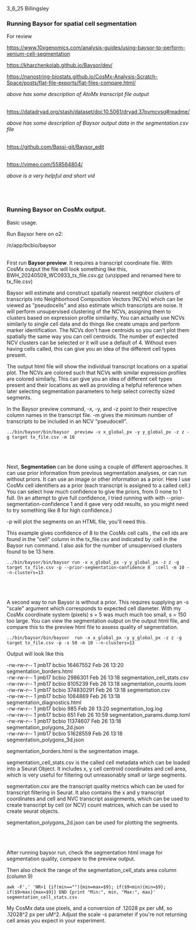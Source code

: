 3_6_25 Billingsley

### Running Baysor for spatial cell segmentation


For review

https://www.10xgenomics.com/analysis-guides/using-baysor-to-perform-xenium-cell-segmentation

https://kharchenkolab.github.io/Baysor/dev/

https://nanostring-biostats.github.io/CosMx-Analysis-Scratch-Space/posts/flat-file-exports/flat-files-compare.html/

_above has some description of AtoMx transcript file output_<br><br>



https://datadryad.org/stash/dataset/doi:10.5061/dryad.37pvmcvsg#readme/

*above has some description of Baysor output data in the segmentation.csv file*<br><br>
	
https://github.com/Bassi-git/Baysor_edit<br><br>


https://vimeo.com/558564804/

*above is a very helpful and short vid*<br><br><br><br>


### Running Baysor on CosMx output.


Basic usage.



Run Baysor here on o2:

/n/app/bcbio/baysor<br><br>



First run **Baysor preview**. It requires a transcript coordinate file.  With CosMx output the file will look something like this,  BWH_20240509_WC0933_tx_file.csv.gz (unzipped and renamed here to tx_file.csv)


Baysor will estimate and construct spatially nearest neighbor clusters of transcripts into Neighborhood Composition Vectors (NCVs) which can be viewed as "pseudocells" and also estimate which transcripts are noise. It will perform unsupervised clustering of the NCVs, assigning them to clusters based on expression profile similarity. You can actually use NCVs similarly to single cell data and do things like create umaps and perform marker identification. The NCVs don't have centroids so you can't plot them spatially the same way you can cell centroids. The number of expected NCV clusters can be selected or it will use a default of 4. Without even having cells called, this can give you an idea of the different cell types present. 

The output html file will show the individual transcript locations on a spatial plot. The NCVs are colored such that NCVs with similar expression profiles are colored similarly, This can give you an idea of different cell types present and their locations as well as providing a helpful reference when later selecting segmentation parameters to help select correctly sized segments. 


In the Baysor preview command, -x, -y, and -z point to their respective column names in the transcript file. -m gives the minimum number of transcripts to be included in an NCV "pseudocell". 


```../bin/baysor/bin/baysor  preview -x x_global_px -y y_global_px -z z -g target tx_file.csv -m 10 ```<br><br><br><br>
	

	
Next, **Segmentation** can be done using a couple of different approaches. It can use prior information from previous segmentation analyses, or can run without priors. It can use an image or other information as a prior. Here I use CosMx cell identifiers as a prior (each transcript is assigned to a called cell.) You can select how much confidence to give the priors, from 0 none to 1 full. (In an attempt to give full confidence, I tried running with with --prior-segmentation-confidence 1 and it gave very odd results, so you might need to try something like 8 for high confidence.)


-p will plot the segments on an HTML file, you'll need this.

This example gives confidence of 8 to the CosMx cell calls , the cell ids are found in the "cell" column in the tx_file.csv and indicated by :cell in the Baysor run command. I also ask for the number of unsupervised clusters found to be 13 here.


```../bin/baysor/bin/baysor run -x x_global_px -y y_global_px -z z -g target tx_file.csv -p --prior-segmentation-confidence 8  :cell -m 10 --n-clusters=13```<br><br><br><br>
 
A second way to run Baysor is without a prior. This requires supplying an -s "scale" argument which corresponds to expected cell diameter. With my CosMx coordinate system (pixels) s = 5 was much much too small, s = 150 too large.  You can view the segmentation output on the output html file, and compare this to the preview html file to assess quality of segmentation.


```../bin/baysor/bin/baysor  run -x x_global_px -y y_global_px -z z -g target tx_file.csv -p -s 50 -m 10 --n-clusters=13```


Output will look like this

-rw-rw-r-- 1 jmb17 bcbio  16467552 Feb 26 13:20 segmentation_borders.html<br>
-rw-rw-r-- 1 jmb17 bcbio   2986301 Feb 26 13:18 segmentation_cell_stats.csv<br>
-rw-rw-r-- 1 jmb17 bcbio   8105239 Feb 26 13:18 segmentation_counts.loom<br>
-rw-rw-r-- 1 jmb17 bcbio 374830291 Feb 26 13:18 segmentation.csv<br>
-rw-rw-r-- 1 jmb17 bcbio   1084869 Feb 26 13:18 segmentation_diagnostics.html<br>
-rw-rw-r-- 1 jmb17 bcbio       985 Feb 26 13:20 segmentation_log.log<br>
-rw-rw-r-- 1 jmb17 bcbio       651 Feb 26 10:59 segmentation_params.dump.toml<br>
-rw-rw-r-- 1 jmb17 bcbio  11374607 Feb 26 13:18 segmentation_polygons_2d.json<br>
-rw-rw-r-- 1 jmb17 bcbio  51628559 Feb 26 13:18 segmentation_polygons_3d.json<br>

segmentation_borders.html is the segmentation image.

segmentation_cell_stats.csv is the called cell metadata which can be loaded into a Seurat Object. It includes x, y cell centroid coordinates and cell area, which is very useful for filtering out unreasonably small or large segments.

segmentation.csv are the transcript quality metrics which can be used for transcript filtering in Seurat. It also contains the x and y transcript coordinates and cell and NVC transcript assignments, which can be used to create transcript by cell (or NCV) count matrices, which can be used to create seurat objects.

segmentation_polygons_2d.json can be used for plotting the segments.<br><br><br><br>


After running baysor run, check the segmentation html image for segmentation quality, compare to the preview output. 

Then also check the range of the segmentation_cell_stats area column (column 9)

```awk -F',' 'NR>1 {if(min==""){min=max=$9}; if($9<min){min=$9}; if($9>max){max=$9}} END {print "Min:", min, "Max:", max}' segmentation_cell_stats.csv```


My CosMx data use pixels, and a conversion of .12028 px per uM, so .12028^2 px per uM^2.  Adjust the scale -s parameter if you're not returning cell areas you expect in your experiment.



















